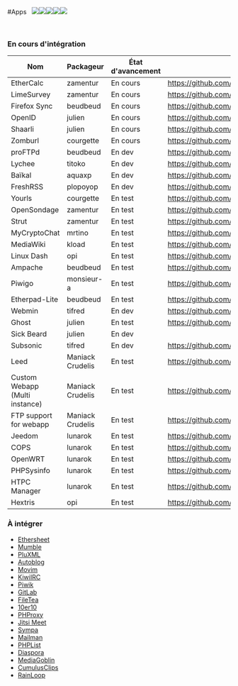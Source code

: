 #Apps &nbsp;&nbsp;<img src="https://yunohost.org/images/roundcube.png"><img src="https://yunohost.org/images/ttrss.png"><img src="https://yunohost.org/images/wordpress.png"><img src="https://yunohost.org/images/transmission.png"><img src="https://yunohost.org/images/jappix.png">

<div class="panel-group" id="app-accordion"></div>

<script type="text/template" id="app-template">
  <div class="panel panel-default">
    <div class="panel-heading">
      <div class="panel-title">
        <a data-toggle="collapse" data-parent="#app-accordion" href="#app_{app_id}">{app_name} <em><small>({app_id})</small></em></a>
      </div>
    </div>
    <div class="panel-collapse collapse app_{app_id}">
      <div class="panel-body">
        <p><strong>Description</strong>: {app_description}</p>
        <p><strong>Dernière mise à jour (UTC)</strong>: {app_update}</p>
        <p><strong>Mainteneur</strong>: {app_maintainer} <small class="text-muted">({app_mail})</small></p>
        <p><strong>Git</strong>: {app_git} <small class="text-muted">({app_branch})</small></p>
        <a href="#/app_{app_id}_fr" target="_blank" class="btn btn-default">Documentation</a>
    </div>
  </div>
</script>

<script>
function timeConverter(UNIX_timestamp) {
    var a = new Date(UNIX_timestamp*1000);
    var months = ['Jan','Feb','Mar','Apr','May','Jun','Jul','Aug','Sep','Oct','Nov','Dec'];
    var year = a.getFullYear();
    var month = months[a.getMonth()];
    var date = a.getDate();
    var hour = a.getHours();
    var min = a.getMinutes();
    if (hour < 10) { hour = '0' + hour; }
    if (min < 10) { min = '0' + min; }
    var time = date+' '+month+' '+year+' at '+hour+':'+min;
    return time;
}

$(document).ready(function () {
  $.getJSON('/list.json', function(app_list) {
    console.log(app_list);
    $.each(app_list, function(app_id, infos) {
      if (typeof infos.manifest.description.fr === 'undefined') {
        infos.manifest.description.fr = infos.manifest.description.en;
      }
      html = $('#app-template').html()
             .replace(/{app_id}/g, app_id)
             .replace(/{app_name}/g, infos.manifest.name)
             .replace('{app_description}', infos.manifest.description.fr)
             .replace('{app_maintainer}', infos.manifest.developer.name)
             .replace('{app_mail}', infos.manifest.developer.email)
             .replace('{app_git}', infos.git.url)
             .replace('{app_branch}', infos.git.branch)
             .replace('{app_update}', timeConverter(infos.lastUpdate));
      $('#app-accordion').append(html);
      $('.app_'+ app_id).attr('id', 'app_'+ app_id);
    });
  });
});
</script>

<br>

### En cours d'intégration

| Nom | Packageur | État d'avancement | URL du git |
| --- | --- | --- | --- |
| EtherCalc | zamentur | En cours | https://github.com/zamentur/ethercalc_ynh |
| LimeSurvey | zamentur | En cours | https://github.com/zamentur/limesurvey_ynh |
| Firefox Sync | beudbeud | En cours | https://github.com/abeudin/ffsync_ynh |
| OpenID | julien | En cours | https://github.com/julienmalik/openid-simplesamlphp_ynh |
| Shaarli | julien | En cours | https://github.com/julienmalik/shaarli_ynh |
| Zomburl | courgette | En cours | https://github.com/courgette/zomburl_ynh |
| proFTPd | beudbeud | En dev | https://github.com/abeudin/proftpd_ynh.git |
| Lychee | titoko | En dev | https://github.com/titoko/lychee_ynh.git |
| Baïkal | aquaxp | En dev | https://github.com/aquaxp/baikal_ynh |
| FreshRSS | plopoyop | En dev | https://github.com/plopoyop/freshrss_ynh |
| Yourls | courgette | En test | https://github.com/courgette/yourls_ynh |
| OpenSondage | zamentur | En test | https://github.com/zamentur/opensondage_ynh |
| Strut | zamentur | En test | https://github.com/zamentur/strut_ynh |
| MyCryptoChat | mrtino | En test | https://github.com/mrtino/mycryptochat_ynh |
| MediaWiki | kload | En test | https://github.com/kloadut/mediawiki_ynh |
| Linux Dash | opi | En test | https://github.com/opi/linuxdash_ynh |
| Ampache | beudbeud | En test | https://github.com/abeudin/ampache_ynh |
| Piwigo | monsieur-a | En test | https://github.com/monsieur-a/piwigo_ynh |
| Etherpad-Lite | beudbeud | En test | https://github.com/abeudin/etherpadlite_ynh |
| Webmin | tifred | En dev | https://github.com/drfred1981/webmin_ynh |
| Ghost | julien | En test | https://github.com/julienmalik/ghost_ynh |
| Sick Beard | julien | En dev |  |
| Subsonic | tifred | En dev | https://github.com/drfred1981/subsonic_ynh |
|Leed | Maniack Crudelis | En test | https://github.com/maniackcrudelis/leed_ynh |
| Custom Webapp (Multi instance) | Maniack Crudelis | En test | https://github.com/maniackcrudelis/my_webapp_ynh |
| FTP support for webapp | Maniack Crudelis | En test | https://github.com/maniackcrudelis/ftp_support_webapp_ynh |
| Jeedom | lunarok | En test | https://github.com/lunarok/jeedom_ynh |
| COPS | lunarok | En test | https://github.com/lunarok/cops_ynh |
| OpenWRT | lunarok | En test | https://github.com/lunarok/openwrt_ynh |
| PHPSysinfo | lunarok | En test | https://github.com/lunarok/phpsysinfo_ynh |
| HTPC Manager | lunarok | En test | https://github.com/lunarok/htpc_ynh |
| Hextris | opi | En test | https://github.com/opi/hextris_ynh |

### À intégrer

* [Ethersheet](https://ethersheet.org/)
* [Mumble](http://mumble.sourceforge.net/)
* [PluXML](http://www.pluxml.org/)
* [Autoblog](https://github.com/mitsukarenai/Projet-Autoblog)
* [Movim](http://www.movim.eu/)
* [KiwiIRC](http://kiwiirc.com/)
* [Piwik](http://piwik.org/)
* [GitLab](http://gitlab.org/)
* [FileTea](https://filetea.me)
* [10er10](https://github.com/dready92/10er10)
* [PHProxy](http://sourceforge.net/projects/poxy/)
* [Jitsi Meet](https://github.com/jitsi/jitsi-meet)
* [Sympa](http://www.sympa.org/)
* [Mailman](https://www.gnu.org/software/mailman/)
* [PHPList](http://www.phplist.com/)
* [Diaspora](https://diasporafoundation.org/)
* [MediaGoblin](http://mediagoblin.org/)
* [CumulusClips](http://cumulusclips.org/)
* [RainLoop](http://rainloop.net/)
